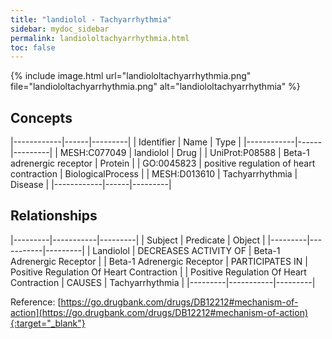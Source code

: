 ```yaml
---
title: "landiolol - Tachyarrhythmia"
sidebar: mydoc_sidebar
permalink: landiololtachyarrhythmia.html
toc: false 
---
```


{% include image.html url="landiololtachyarrhythmia.png" file="landiololtachyarrhythmia.png" alt="landiololtachyarrhythmia" %}

## Concepts

|------------|------|---------|
| Identifier | Name | Type    |
|------------|------|---------|
| MESH:C077049 | landiolol | Drug |
| UniProt:P08588 | Beta-1 adrenergic receptor | Protein |
| GO:0045823 | positive regulation of heart contraction | BiologicalProcess |
| MESH:D013610 | Tachyarrhythmia | Disease |
|------------|------|---------|

## Relationships

|---------|-----------|---------|
| Subject | Predicate | Object  |
|---------|-----------|---------|
| Landiolol | DECREASES ACTIVITY OF | Beta-1 Adrenergic Receptor |
| Beta-1 Adrenergic Receptor | PARTICIPATES IN | Positive Regulation Of Heart Contraction |
| Positive Regulation Of Heart Contraction | CAUSES | Tachyarrhythmia |
|---------|-----------|---------|

Reference: [https://go.drugbank.com/drugs/DB12212#mechanism-of-action](https://go.drugbank.com/drugs/DB12212#mechanism-of-action){:target="_blank"}